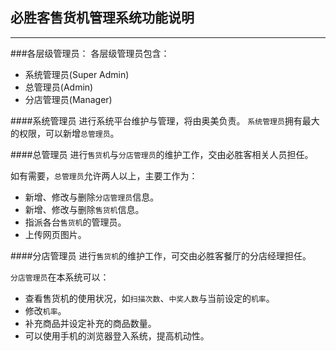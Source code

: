 ## 必胜客售货机管理系统功能说明
---
   
###各层级管理员：
各层级管理员包含：
   - 系统管理员(Super Admin)
   - 总管理员(Admin)
   - 分店管理员(Manager)

####系统管理员
进行系统平台维护与管理，将由奥美负责。
`系统管理员`拥有最大的权限，可以新增`总管理员`。

####总管理员
进行`售货机`与`分店管理员`的维护工作，交由必胜客相关人员担任。

如有需要，`总管理员`允许两人以上，主要工作为：
- 新增、修改与删除`分店管理员`信息。
- 新增、修改与删除`售货机`信息。
- 指派各台`售货机`的管理员。
- 上传网页图片。

####分店管理员
进行`售货机`的维护工作，可交由必胜客餐厅的分店经理担任。

`分店管理员`在本系统可以：
- 查看售货机的使用状况，如`扫描次数`、`中奖人数`与当前设定的`机率`。
- 修改`机率`。
- 补充商品并设定补充的商品数量。
- 可以使用手机的浏览器登入系统，提高机动性。

